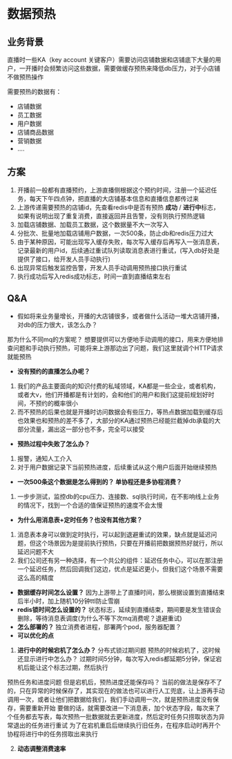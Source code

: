 # 数据预热

## 业务背景

直播时一些KA（key account 关键客户）需要访问店铺数据和店铺底下大量的用户，一开播时会频繁访问这些数据，需要做缓存预热来降低db压力，对于小店铺不做预热操作

需要预热的数据有：

- 店铺数据
- 员工数据
- 用户数据
- 店铺商品数据
- 营销数据
- ....

## 方案

1. 开播前一般都有直播预约，上游直播侧根据这个预约时间，注册一个延迟任务，每天下午四点钟，把直播的大店铺基本信息和直播信息都传过来
2. 上游传递需要预热的店铺id，先查看redis中是否有预热 **成功** / **进行中**标志，如果有说明出现了重复消费，直接返回并且告警，没有则执行预热逻辑
3. 加载店铺数据、加载员工数据，这个数据量不大一次写入
4. 分批次、批量地加载店铺用户数据，一次500条，防止db和redis压力过大
5. 由于某种原因，可能出现写入缓存失败，每次写入缓存后再写入一张消息表，记录最新的用户id，后续通过重试队列读取消息表进行重试，(写入db好处是提供了接口，给开发人员手动执行)
6. 出现异常后触发监控告警，开发人员手动调用预热接口执行重试
7. 执行成功后写入redis成功标志，时间一直到直播结束左右




## Q&A


- 假如将来业务量增长，开播的大店铺很多，或者做什么活动一堆大店铺开播，对db的压力很大，该怎么办？

那为什么不同mq的方案呢？
想要提供可以方便地手动调用的接口，用来方便地排查问题和手动执行预热，可能将来上游那边出了问题，我们这里就调个HTTP请求就能预热


- **没有预约的直播怎么办呢？**

1. 我们的产品主要面向的知识付费的私域领域，KA都是一些企业，或者机构，或者大v，他们开播都是有计划的，会和他们的用户和我们这提前规划好时间，不预约的概率很小
2. 而不预热的后果也就是开播时访问数据会有些压力，等热点数据加载到缓存后也效果也和预热的差不多了，大部分的KA通过预热已经能拦截掉db承载的大部分流量，漏出这一部分也不多，完全可以接受

- **预热过程中失败了怎么办？**

1. 报警，通知人工介入
2. 对于用户数据记录下当前预热进度，后续重试从这个用户后面开始继续预热

- **一次500条这个数据是怎么得到的？ 单协程还是多协程消费？**

1. 一步步测试，监控db的cpu压力、连接数、sql执行时间，在不影响线上业务的情况下，找到一个合适的值保证预热的速度不会太慢

- **为什么用消息表+定时任务？也没有其他方案？**

1. 消息表本身可以做到定时执行，可以起到退避重试的效果，缺点就是延迟问题，但这个场景因为是提前执行预热，只要在开播前把数据预热好就行，所以延迟问题不大
2. 我们公司还有另一种选择，有一个共公的组件：延迟任务中心，可以在那注册一个延迟任务，然后回调我们这边，优点是延迟更小，但我们这个场景不需要这么高的精度

- **数据缓存时间怎么设置？**
  因为上游带上了直播时间，那么根据设置到直播结束后半小时，加上随机10分钟ttl防止雪崩
- **redis锁时间怎么设置的？**
  状态标志，延续到直播结束，期间要是发生错误会删除，等待消息表调度(为什么不等下次mq消费呢？退避重试)
- **怎么部署的？**
  独立消费者进程，部署两个pod，服务器配置？
- **可以优化的点**

1. **进行中的时候宕机了怎么办？**
   分布式锁过期问题
   预热的时候宕机了，这时候还显示进行中怎么办？
   过期时间5分钟，每次写入redis都延期5分钟，保证宕机后能让这个标志过期，然后执行

预热任务和进度问题
但是宕机后，预热进度还能保存吗？
当前的做法是保存不了的，只在异常的时候保存了，其实现在的做法也可以进行人工兜底，让上游再手动调用一次，或者让他们把数据给我们，我们手动调用一次，就是预热进度没有保存，需要重新开始
要做的话，就需要改进一下消息表，加个状态字段，每次来了个任务都去写表，每次预热一批数据就去更新进度，然后定时任务只捞取状态为异常退出的任务进行重试
为了在宕机重启后继续执行旧任务，在程序启动时再开个协程将进行中的任务捞取出来执行

2. **动态调整消费速率**
